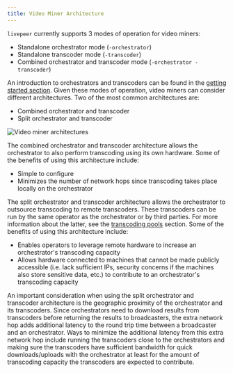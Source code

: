 ```yaml
---
title: Video Miner Architecture
---
```


`livepeer` currently supports 3 modes of operation for video miners:

- Standalone orchestrator mode (`-orchestrator`)
- Standalone transcoder mode (`-transcoder`)
- Combined orchestrator and transcoder mode (`-orchestrator -transcoder`)

An introduction to orchestrators and transcoders can be found in the
[getting started section](/video-miners/getting-started/). Given
these modes of operation, video miners can consider different architectures. Two
of the most common architectures are:

- Combined orchestrator and transcoder
- Split orchestrator and transcoder

![Video miner architectures](/docs-assets/architecture.png)

The combined orchestrator and transcoder architecture allows the orchestrator to
also perform transcoding using its own hardware. Some of the benefits of using
this architecture include:

- Simple to configure
- Minimizes the number of network hops since transcoding takes place locally on
  the orchestrator

The split orchestrator and transcoder architecture allows the orchestrator to
outsource transcoding to remote transcoders. These transcoders can be run by the
same operator as the orchestrator or by third parties. For more information
about the latter, see the
[transcoding pools](/video-miners/core-concepts/pools) section. Some of the
benefits of using this architecture include:

- Enables operators to leverage remote hardware to increase an orchestrator's
  transcoding capacity
- Allows hardware connected to machines that cannot be made publicly accessible
  (i.e. lack sufficient IPs, security concerns if the machines also store
  sensitive data, etc.) to contribute to an orchestrator's transcoding capacity

An important consideration when using the split orchestrator and transcoder
architecture is the geographic proximity of the orchestrator and its
transcoders. Since orchestrators need to download results from transcoders
before returning the results to broadcasters, the extra network hop adds
additional latency to the round trip time between a broadcaster and an
orchestrator. Ways to minimize the additional latency from this extra network
hop include running the transcoders close to the orchestrators and making sure
the transcoders have sufficient bandwidth for quick downloads/uploads with the
orchestrator at least for the amount of transcoding capacity the transcoders are
expected to contribute.

